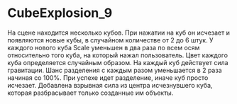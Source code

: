 # CubeExplosion_9
 
На сцене находится несколько кубов. При нажатии на куб он исчезает и появляются новые кубы, в случайном количестве от 2 до 6 штук.
У каждого нового куба Scale уменьшен в два раза по всем осям относительно того куба, на который нажал пользователь.
Цвет каждого куба определяется случайным образом.
На каждый куб действует сила гравитации.
Шанс разделения с каждым разом уменьшается в 2 раза начиная со 100%. При успехе идет разделение, иначе куб просто исчезает.
Добавлена взрывная сила из центра исчезнувшего куба, которая разбрасывает только созданные им объекты.
